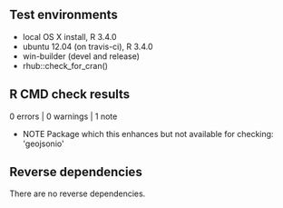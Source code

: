 ## Test environments
* local OS X install, R 3.4.0
* ubuntu 12.04 (on travis-ci), R 3.4.0
* win-builder (devel and release)
* rhub::check_for_cran()

## R CMD check results

0 errors | 0 warnings | 1 note

* NOTE
Package which this enhances but not available for checking: 'geojsonio'

## Reverse dependencies

There are no reverse dependencies.

